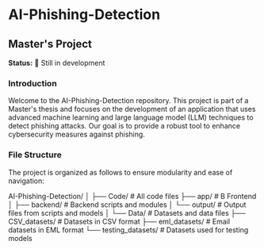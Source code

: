 # AI-Phishing-Detection
## Master's Project

**Status:** 🚧 Still in development

### Introduction
Welcome to the AI-Phishing-Detection repository. This project is part of a Master's thesis and focuses on the development of an application that uses advanced machine learning and large language model (LLM) techniques to detect phishing attacks. Our goal is to provide a robust tool to enhance cybersecurity measures against phishing.

### File Structure
The project is organized as follows to ensure modularity and ease of navigation:

AI-Phishing-Detection/
│
├── Code/ # All code files
  ├── app/ # B Frontend
│ ├── backend/ # Backend scripts and modules
│ └── output/ # Output files from scripts and models
│
└── Data/ # Datasets and data files
├── CSV_datasets/ # Datasets in CSV format
├── eml_datasets/ # Email datasets in EML format
└── testing_datasets/ # Datasets used for testing models